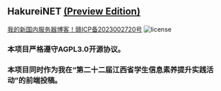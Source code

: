 ## HakureiNET [(Preview Edition)](https://github.com/DiodeCN/HakureiNET-Backend)
[我的新国内服务器博客！赣ICP备2023002720号](https://elmcose.cn/ "我的新国内服务器博客！赣ICP备2023002720号")
![license](https://img.shields.io/badge/license-AGPLv3.0-blue.svg)



### 本项目严格遵守AGPL3.0开源协议。
### 本项目同时作为我在“第二十二届江西省学生信息素养提升实践活动”的前端投稿。
